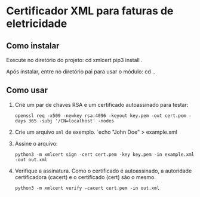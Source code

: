 # Certificador XML para faturas de eletricidade

## Como instalar

Execute no diretório do projeto:
    cd xmlcert
    pip3 install .

Após instalar, entre no diretório pai para usar o módulo:
    cd ..

## Como usar

1. Crie um par de chaves RSA e um certificado autoassinado para testar:

    `openssl req -x509 -newkey rsa:4096 -keyout key.pem -out cert.pem -days 365 -subj '/CN=localhost' -nodes`

2. Crie um arquivo `xml` de exemplo.
    `echo "<xml><name>John Doe</name></xml>" > example.xml

3. Assine o arquivo:
    
    `python3 -m xmlcert sign -cert cert.pem -key key.pem -in example.xml -out out.xml`

4. Verifique a assinatura. Como o certificado é autoassinado, a autoridade
certificadora (cacert) e o certificado (cert) são o mesmo.

    `python3 -m xmlcert verify -cacert cert.pem -in out.xml`
